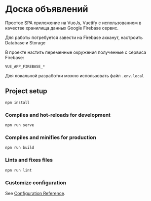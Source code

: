 # Доска объявлений

Простое SPA приложение на VueJs, Vuetify с использованием в качестве хранилища данных Google Firebase сервис.

Для работы потребуется завести на Firebase акканут, настроить Database и Storage

В проекте настить переменные окружения полученные с сервиса Firebase:
```
VUE_APP_FIREBASE_*
````
Для локальной разработки можно использовать файл ```.env.local```

## Project setup
```
npm install
```

### Compiles and hot-reloads for development
```
npm run serve
```

### Compiles and minifies for production
```
npm run build
```

### Lints and fixes files
```
npm run lint
```

### Customize configuration
See [Configuration Reference](https://cli.vuejs.org/config/).
